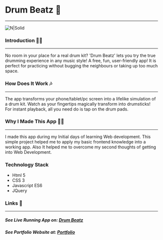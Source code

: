 # Drum Beatz 🥁
---
![N|Solid](https://i.ibb.co/cQ44VWh/Drum.png)
### Introduction 🙋‍♂️
---
No room in your place for a real drum kit?
 'Drum Beatz' lets you try the true drumming experience in any music style! A free, fun, user-friendly app! 
It is perfect for practicing without bugging the neighbours or taking up too much space.

### How Does It Work 🎶
---
The app transforms your phone/tablet/pc screen into a lifelike simulation of a drum kit. Watch as your fingertips magically transform into drumsticks! For instant playback, all you need do is tap on the drum pads.

### Why I Made This App 👨‍💻
---
I made this app during my Initial days of learning Web development.
This simple project helped me to apply my basic frontend knowledge into a working app.
Also It helped me to overcome my second thoughts of getting into Web Development.

### Technology Stack
- Html 5
- CSS 3
- Javascript ES6
- JQuery

### Links 🔗
---
##### See Live Running App on:  [Drum Beatz](https://imdude001.github.io/Drum-Beatz/ "Drum Beatz") 
##### See Portfolio Website at: [Portfolio](https://devdude.web.app/ "Portfolio")
